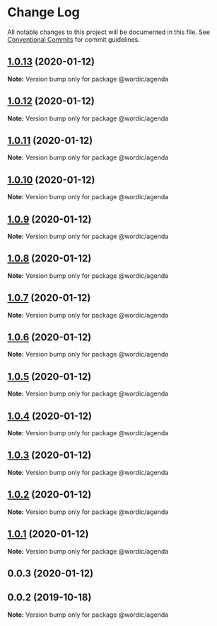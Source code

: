# Change Log

All notable changes to this project will be documented in this file.
See [Conventional Commits](https://conventionalcommits.org) for commit guidelines.

## [1.0.13](https://github.com/shakogegia/wordic/compare/@wordic/agenda@1.0.12...@wordic/agenda@1.0.13) (2020-01-12)

**Note:** Version bump only for package @wordic/agenda

## [1.0.12](https://github.com/shakogegia/wordic/compare/@wordic/agenda@1.0.11...@wordic/agenda@1.0.12) (2020-01-12)

**Note:** Version bump only for package @wordic/agenda

## [1.0.11](https://github.com/shakogegia/wordic/compare/@wordic/agenda@1.0.10...@wordic/agenda@1.0.11) (2020-01-12)

**Note:** Version bump only for package @wordic/agenda

## [1.0.10](https://github.com/shakogegia/wordic/compare/@wordic/agenda@1.0.9...@wordic/agenda@1.0.10) (2020-01-12)

**Note:** Version bump only for package @wordic/agenda

## [1.0.9](https://github.com/shakogegia/wordic/compare/@wordic/agenda@1.0.8...@wordic/agenda@1.0.9) (2020-01-12)

**Note:** Version bump only for package @wordic/agenda

## [1.0.8](https://github.com/shakogegia/wordic/compare/@wordic/agenda@1.0.6...@wordic/agenda@1.0.8) (2020-01-12)

**Note:** Version bump only for package @wordic/agenda

## [1.0.7](https://github.com/shakogegia/wordic/compare/@wordic/agenda@1.0.6...@wordic/agenda@1.0.7) (2020-01-12)

**Note:** Version bump only for package @wordic/agenda

## [1.0.6](https://github.com/shakogegia/wordic/compare/@wordic/agenda@1.0.5...@wordic/agenda@1.0.6) (2020-01-12)

**Note:** Version bump only for package @wordic/agenda

## [1.0.5](https://github.com/shakogegia/wordic/compare/@wordic/agenda@1.0.4...@wordic/agenda@1.0.5) (2020-01-12)

**Note:** Version bump only for package @wordic/agenda

## [1.0.4](https://github.com/shakogegia/wordic/compare/@wordic/agenda@1.0.3...@wordic/agenda@1.0.4) (2020-01-12)

**Note:** Version bump only for package @wordic/agenda

## [1.0.3](https://github.com/shakogegia/wordic/compare/@wordic/agenda@1.0.2...@wordic/agenda@1.0.3) (2020-01-12)

**Note:** Version bump only for package @wordic/agenda

## [1.0.2](https://github.com/shakogegia/wordic/compare/@wordic/agenda@1.0.1...@wordic/agenda@1.0.2) (2020-01-12)

**Note:** Version bump only for package @wordic/agenda

## [1.0.1](https://github.com/shakogegia/wordic/compare/@wordic/agenda@1.0.0...@wordic/agenda@1.0.1) (2020-01-12)

**Note:** Version bump only for package @wordic/agenda

## 0.0.3 (2020-01-12)

## 0.0.2 (2019-10-18)

**Note:** Version bump only for package @wordic/agenda
